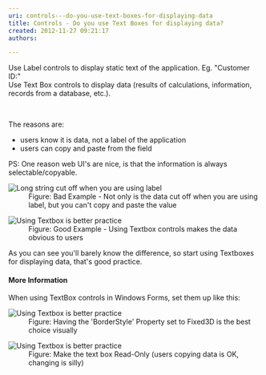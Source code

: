 ```yaml
---
uri: controls---do-you-use-text-boxes-for-displaying-data
title: Controls - Do you use Text Boxes for displaying data?
created: 2012-11-27 09:21:17
authors:

---
```





<span class='intro'> <p>Use Label controls to display static text of the application. Eg. &quot;Customer ID&#58;&quot;<br>Use Text Box controls to display data (results of calculations, information, records from a database, etc.).</p> </span>

​<div>The reasons are&#58;</div>
<ul><li>users know it is data, not a label of the application</li>
<li>users can copy and paste from the field</li></ul>
<div>PS&#58; One reason web UI's are nice, is that the information is always selectable/copyable.</div>
<dl class="badImage"><dt><img alt="Long string cut off when you are using label" src="http&#58;//www.ssw.com.au/ssw/Standards/Rules/Images/BetterInterface_LabelCutOff.jpg" /></dt>
<dd>Figure&#58; Bad Example - Not only is the data cut off when you are using label, but you can't copy and paste the value</dd></dl>
<dl class="goodImage"><dt><img alt="Using Textbox is better practice" src="http&#58;//www.ssw.com.au/ssw/Standards/Rules/Images/GoodTextbox.gif" /></dt>
<dd>Figure&#58; Good Example - Using Textbox controls makes the data obvious to users</dd></dl>
<div>As you can see you'll barely know the difference, so start using Textboxes for displaying data, that's good practice.</div>
<h4>More Information</h4>
<div>When using TextBox controls in Windows Forms, set them up like this&#58;</div>
<dl class="image"><dt><img alt="Using Textbox is better practice" src="http&#58;//www.ssw.com.au/ssw/Standards/Rules/Images/BorderStyle_1.gif" /></dt>
<dd>Figure&#58; Having the 'BorderStyle' Property set to Fixed3D is the best choice visually</dd></dl>
<dl class="image"><dt><img alt="Using Textbox is better practice" src="http&#58;//www.ssw.com.au/ssw/Standards/Rules/Images/ReadOnly_1.gif" /></dt>
<dd>Figure&#58; Make the text box Read-Only (users copying data is OK, changing is silly)</dd></dl>



